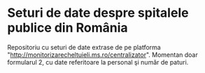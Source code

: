 # Seturi de date despre spitalele publice din România

Repositoriu cu seturi de date extrase de pe platforma "http://monitorizarecheltuieli.ms.ro/centralizator". Momentan doar formularul 2, cu date referitoare la personal şi număr de paturi.
